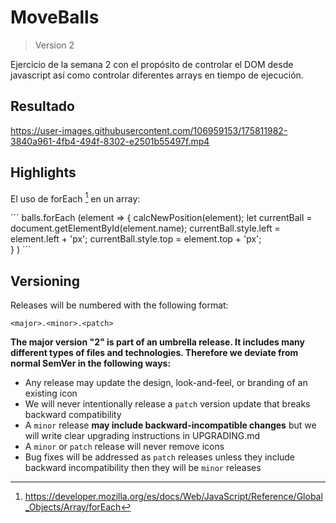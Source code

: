 # MoveBalls

> Version 2

Ejercicio de la semana 2 con el propósito de controlar el DOM desde javascript así como controlar diferentes arrays en tiempo de ejecución.


## Resultado

https://user-images.githubusercontent.com/106959153/175811982-3840a961-4fb4-494f-8302-e2501b55497f.mp4

## Highlights

El uso de forEach [^1] en un array:

´´´
  balls.forEach (element => {
      calcNewPosition(element);
      let currentBall = document.getElementById(element.name);
      currentBall.style.left = element.left + 'px';
      currentBall.style.top = element.top + 'px';    
    }
  )
´´´


## Versioning

Releases will be numbered with the following format:

`<major>.<minor>.<patch>`

**The major version "2" is part of an umbrella release.  It includes many different types of files and technologies. Therefore
we deviate from normal SemVer in the following ways:**

* Any release may update the design, look-and-feel, or branding of an existing
  icon
* We will never intentionally release a `patch` version update that breaks
  backward compatibility
* A `minor` release **may include backward-incompatible changes** but we will
  write clear upgrading instructions in UPGRADING.md
* A `minor` or `patch` release will never remove icons
* Bug fixes will be addressed as `patch` releases unless they include backward
  incompatibility then they will be `minor` releases


[^1]: https://developer.mozilla.org/es/docs/Web/JavaScript/Reference/Global_Objects/Array/forEach
